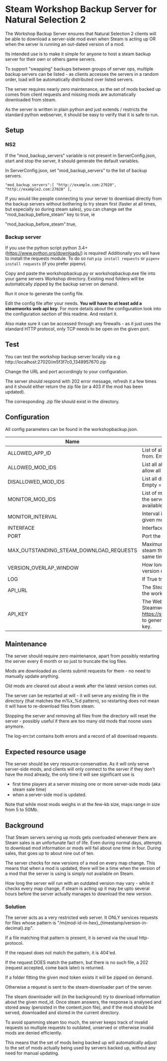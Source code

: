 # Steam Workshop Backup Server for Natural Selection 2

The Workshop Backup Server ensures that Natural Selection 2 clients will be able to download
a server-side mod even when Steam is acting up OR when the server is running
an out-dated version of a mod.

Its intended use is to make it simple for anyone to host a steam backup server
for their own or others game servers.

To support "swapping" backups between groups of server ops, multiple backup
servers can be listed - as clients accesses the servers in a random order, load
will be automatically distributed over listed servers.

The server requires nearly zero maintenance, as the set of mods backed up comes
from client requests and missing mods are automatically downloaded from steam.

As the server is written in plain python and just extends / restricts the
standard python webserver, it should be easy to verify that it is safe to run.

## Setup

### NS2

If the "mod_backup_servers" variable is not present in ServerConfig.json, start and
stop the server, it should generate the default variables.

In ServerConfig.json, set "mod_backup_servers" to the list of backup servers.

    "mod_backup_servers":[ "http://example.com:27020", "http://example2.com:27020" ],

If you would like people connecting to your server to download directly from the backup
servers without bothering to try steam first (faster at all times, but especially so
during steam sales), you can change set the "mod_backup_before_steam" key to true, ie

   "mod_backup_before_steam":true,

### Backup server

If you use the python script python 3.4+ (https://www.python.org/downloads/) is required! Additionally you will have to install the requests module. To do so run `pip install requests` or `pipenv install requests` (if you prefer pipenv).

Copy and paste the workshopbackup.py or workshopbackup.exe file into your game servers Workshop directory. 
Existing mod folders will be automatically zipped by the backup server on demand. 

Run it once to generate the config file. 

Edit the config file after your needs. **You will have to at least add a steamworks web api key**. For more details about the configuration look
into the configuration section of this readme. And restart it.

Also make sure it can be accessed through any firewalls - as it just uses
the standard HTTP protocol, only TCP needs to be open on the given port.

## Test
You can test the workshop backup server locally via e.g http://localhost:27020/m5f3f7c0_1348957670.zip

Change the URL and port accordingly to your configuration.

The server should respond with 202 error message, refresh it a few times and it
should either return the zip file (or a 403 if the mod
has been updated).

The corresponding .zip file should exist in the directory.

## Configuration

All config parameters can be found in the workshopbackup.json.

| Name                                    | Description                                                                     | Default         |
|-----------------------------------------|---------------------------------------------------------------------------------|-----------------|
| ALLOWED_APP_ID                          | List of allowed app ids to store mods from. Empty = allow all                   | [4920]          |
| ALLOWED_MOD_IDS                         | List all allowed mod ids to store. Empty = allow all                            | []              |
| DISALLOWED_MOD_IDS                      | List all disallowed mod ids to store. Empty = allow all                         | []              |
| MONITOR_MOD_IDS                         | List of mod ids to monitor to make sure the server has the most recent version available | []     |
| MONITOR_INTERVAL                        | Interval in seconds at which we check given mods for updates                    | 600             |
| INTERFACE                               | Interface to listen on. 0.0.0.0 = all                                           | 0.0.0.0         |
| PORT                                    | Port the server will listen to                                                  | 27020           |
| MAX_OUTSTANDING_STEAM_DOWNLOAD_REQUESTS | Maximum amount of downloads from steam the server will process at the same time | 4               |
| VERSION_OVERLAP_WINDOW                  | How long we preserve a outdated version of a mod in secs                        | 604800 (1 week) |
| LOG                                     | If True trace logging will be enabled                                           | false           |
| API_URL                                 | The Steamworks API url just for fetching the workshop mod details               | https://api.steampowered.com/IPublishedFileService/GetDetails/v1/ |
| API_KEY                                 | The Web API key used for the Steamworks api requests, visit https://steamcommunity.com/dev/apikey to generate your own steamworks api key. | Not set by default |

## Maintenance

The server should require zero maintenance, apart from possibly
restarting the server every 6 month or so just to truncate the
log files.

Mods are downloaded as clients submit requests for them - no need to manually
update anything.

Old mods are cleared out about a week after the latest version comes out.

The server can be restarted at will - it will serve any existing file in the
directory (that matches the m%x_%d pattern), so restarting does not mean
it will have to re-download files from steam.

Stopping the server and removing all files from the directory will reset
the server - possibly useful if there are too many old mods that noone
uses anymore.

The log-err.txt contains both errors and a record of all download requests.

## Expected resource usage

The server should be very resource-conservative. As it will only serve server-side mods,
and clients will only connect to the server if they don't have the mod already, the only
time it will see significant use is

- first time players at a server missing one or more server-side mods (aka steam sale time)
- when a server-side mod is updated.

Note that while most mods weighs in at the few-kb size, maps range in size from 5 to 50Mb.


## Background

That Steam servers serving up mods gets overloaded whenever there are Steam
sales is an unfortunate fact of life. Even during normal days, attempts to
download mod information or mods will fail about one time in four. During sales,
that goes up to about nine out of ten.

The server checks for new versions of a mod on every map change. This means
that when a mod is updated, there will be a time when the version of a mod
that the server is using is simply not available on Steam.

How long the server will run with an outdated version may vary - while it
checks every map change, if steam is acting up it may be upto several hours
before the server actually manages to download the new version.

### Solution

The server acts as a very restricted web server. It ONLY services requests
for files whose pattern is "/m{mod-id-in-hex}_{timestamp/version-in-decimal}.zip".

If a file matching that pattern is present, it is served via the usual http-protocol.

If the request does not match the pattern, it is 404'ed.

If the request DOES match the pattern, but there is no such file, a 202 (request accepted,
come back later) is returned.

If a folder fitting the given mod token exists it will be zipped on demand.

Otherwise a request is sent to the steam-downloader part of the server.

The steam downloader will (in the background) try to download information about the
given mod_id. Once steam answers, the response is analysed and stored away (persisted
in the content.json file), and if the mod should be served, downloaded and stored in
the current directory.

To avoid spamming steam too much, the server keeps track of invalid requests so multiple
requests to outdated, unserved or otherwise invalid mods are denied efficiently.

This means that the set of mods being backed up will automatically adjust to the set
of mods actually being used by servers backed up, without any need for manual updating.
